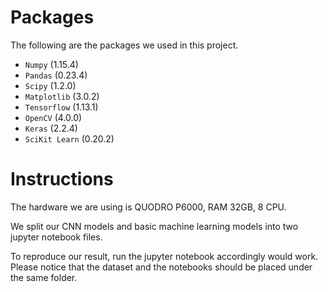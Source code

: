 # Packages
The following are the packages we used in this project.
- `Numpy` (1.15.4)
- `Pandas` (0.23.4)
- `Scipy` (1.2.0)
- `Matplotlib` (3.0.2)
- `Tensorflow` (1.13.1)
- `OpenCV` (4.0.0)
- `Keras` (2.2.4)
- `SciKit Learn` (0.20.2)

# Instructions
The hardware we are using is QUODRO P6000, RAM 32GB, 8 CPU. 

We split our CNN models and basic machine learning models into two jupyter notebook files.

To reproduce our result, run the jupyter notebook accordingly would work. Please notice that the dataset and the notebooks should be placed under the same folder.